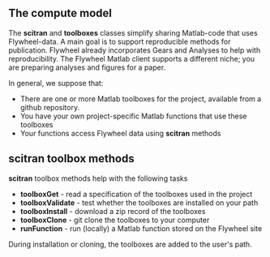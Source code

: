 ## The compute model
The **scitran** and **toolboxes** classes simplify sharing Matlab-code that uses Flywheel-data. A main goal is to support reproducible methods for publication. Flywheel already incorporates Gears and Analyses to help with reproducibility. The Flywheel Matlab client supports a different niche; you are preparing analyses and figures for a paper.  

In general, we suppose that:

* There are one or more Matlab toolboxes for the project, available from a github repository. 
* You have your own project-specific Matlab functions that use these toolboxes
* Your functions access Flywheel data using **scitran** methods

## scitran toolbox methods

**scitran** toolbox methods help with the following tasks

* **toolboxGet**      - read a specification of the toolboxes used in the project
* **toolboxValidate** - test whether the toolboxes are installed on your path
* **toolboxInstall**  - download a zip record of the toolboxes
* **toolboxClone**    - git clone the toolboxes to your computer
* **runFunction**     - run (locally) a Matlab function stored on the Flywheel site 

During installation or cloning, the toolboxes are added to the user's path.

